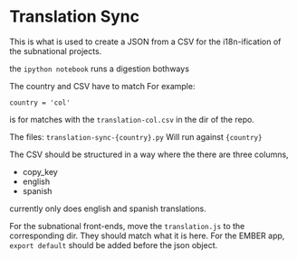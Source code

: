 Translation Sync
================

This is what is used to create a JSON from a CSV for the i18n-ification of the subnational projects.


the `ipython notebook` runs a digestion bothways

The country and CSV have to match
For example:

`country = 'col'`

is for matches with the `translation-col.csv` in the dir of the repo.

The files:
`translation-sync-{country}.py`
Will  run against `{country}`

The CSV should be structured in a way where the there are three columns,

* copy_key
* english
* spanish

currently only does english and spanish translations.


For the subnational front-ends, move the `translation.js` to the corresponding dir.  They should match what it is here.  For the EMBER app, `export default` should be added before the json object.
